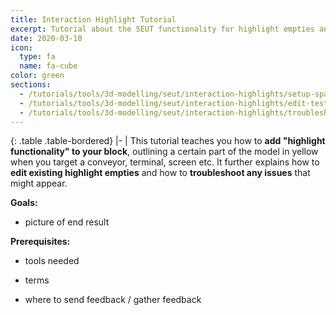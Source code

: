 ```yaml
---
title: Interaction Highlight Tutorial
excerpt: Tutorial about the SEUT functionality for highlight empties and how to use them.
date: 2020-03-10
icon:
  type: fa
  name: fa-cube
color: green
sections:
  - /tutorials/tools/3d-modelling/seut/interaction-highlights/setup-spawn
  - /tutorials/tools/3d-modelling/seut/interaction-highlights/edit-test
  - /tutorials/tools/3d-modelling/seut/interaction-highlights/troubleshooting
---
```

<div class="table-responsive">

{: .table .table-bordered}
|-
| This tutorial teaches you how to **add "highlight functionality" to your block**, outlining a certain part of the model in yellow when you target a conveyor, terminal, screen etc. It further explains how to **edit existing highlight empties** and how to **troubleshoot any issues** that might appear.

</div>

**Goals:** 
* picture of end result

**Prerequisites:** 
* tools needed


* terms
* where to send feedback / gather feedback
